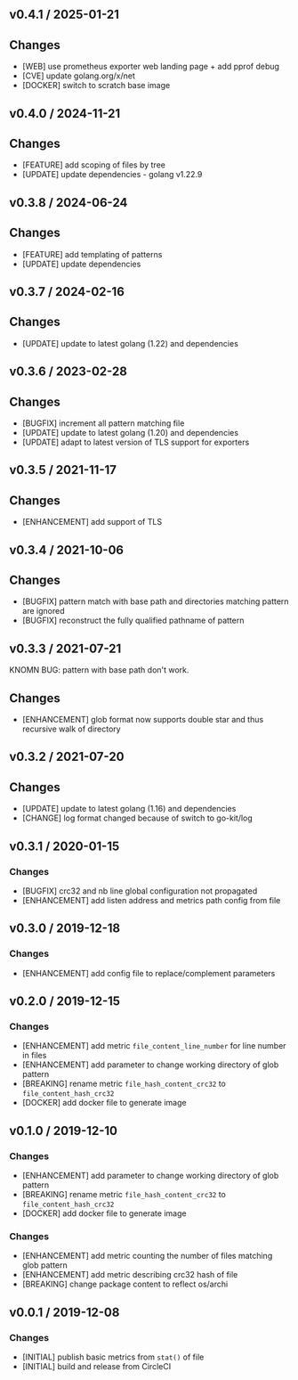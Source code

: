 ## v0.4.1 / 2025-01-21

## Changes

* [WEB] use prometheus exporter web landing page + add pprof debug
* [CVE] update golang.org/x/net
* [DOCKER] switch to scratch base image


## v0.4.0 / 2024-11-21

## Changes

* [FEATURE] add scoping of files by tree
* [UPDATE] update dependencies - golang v1.22.9

## v0.3.8 / 2024-06-24

## Changes

* [FEATURE] add templating of patterns
* [UPDATE] update dependencies


## v0.3.7 / 2024-02-16

## Changes

* [UPDATE] update to latest golang (1.22) and dependencies


## v0.3.6 / 2023-02-28

## Changes

* [BUGFIX] increment all pattern matching file
* [UPDATE] update to latest golang (1.20) and dependencies
* [UPDATE] adapt to latest version of TLS support for exporters


## v0.3.5 / 2021-11-17

## Changes

* [ENHANCEMENT] add support of TLS


## v0.3.4 / 2021-10-06

## Changes

* [BUGFIX] pattern match with base path and directories matching pattern are ignored
* [BUGFIX] reconstruct the fully qualified pathname of pattern


## v0.3.3 / 2021-07-21

KNOMN BUG: pattern with base path don't work.

## Changes

* [ENHANCEMENT] glob format now supports double star and thus recursive walk of directory


## v0.3.2 / 2021-07-20

## Changes

* [UPDATE] update to latest golang (1.16) and dependencies
* [CHANGE] log format changed because of switch to go-kit/log


## v0.3.1 / 2020-01-15

### Changes

* [BUGFIX] crc32 and nb line global configuration not propagated
* [ENHANCEMENT] add listen address and metrics path config from file


## v0.3.0 / 2019-12-18

### Changes

* [ENHANCEMENT] add config file to replace/complement parameters


## v0.2.0 / 2019-12-15

### Changes

* [ENHANCEMENT] add metric `file_content_line_number` for line number in files
* [ENHANCEMENT] add parameter to change working directory of glob pattern
* [BREAKING] rename metric `file_hash_content_crc32` to `file_content_hash_crc32`
* [DOCKER] add docker file to generate image


## v0.1.0 / 2019-12-10

### Changes

* [ENHANCEMENT] add parameter to change working directory of glob pattern
* [BREAKING] rename metric `file_hash_content_crc32` to `file_content_hash_crc32`
* [DOCKER] add docker file to generate image

### Changes

* [ENHANCEMENT] add metric counting the number of files matching glob pattern
* [ENHANCEMENT] add metric describing crc32 hash of file
* [BREAKING] change package content to reflect os/archi


## v0.0.1 / 2019-12-08

### Changes

* [INITIAL] publish basic metrics from `stat()` of file
* [INITIAL] build and release from CircleCI

